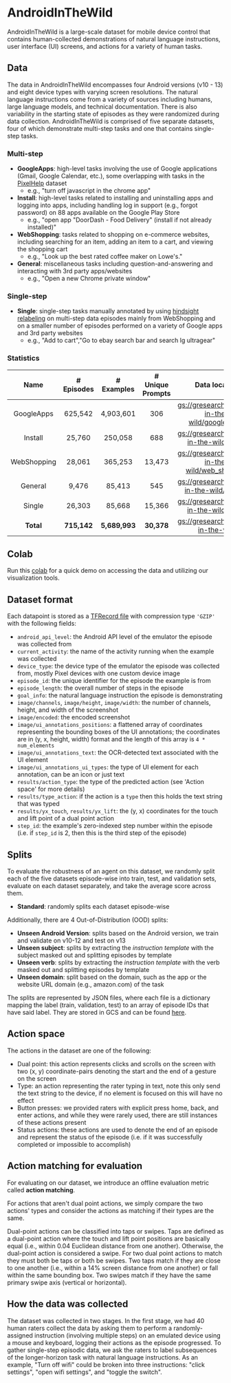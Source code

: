 # AndroidInTheWild

AndroidInTheWild is a large-scale dataset for mobile device control that
contains human-collected demonstrations of natural language instructions, user
interface (UI) screens, and actions for a variety of human tasks.

## Data

The data in AndroidInTheWild encompasses four Android versions (v10 - 13) and
eight device types with varying screen resolutions. The natural language
instructions come from a variety of sources including humans, large language
models, and technical documentation. There is also variability in the starting
state of episodes as they were randomized during data collection.
AndroidInTheWild is comprised of five separate datasets, four of which
demonstrate multi-step tasks and one that contains single-step tasks.

### Multi-step

*   **GoogleApps**: high-level tasks involving the use of Google applications
    (Gmail, Google Calendar, etc.), some overlapping with tasks in the
    [PixelHelp](https://arxiv.org/abs/2005.03776) dataset
    -   e.g., "turn off javascript in the chrome app"
*   **Install**: high-level tasks related to installing and uninstalling apps
    and logging into apps, including handling log in support (e.g., forgot
    password) on 88 apps available on the Google Play Store
    -   e.g., "open app "DoorDash - Food Delivery" (install if not already
        installed)"
*   **WebShopping**: tasks related to shopping on e-commerce websites, including
    searching for an item, adding an item to a cart, and viewing the shopping
    cart
    -   e.g., "Look up the best rated coffee maker on Lowe's."
*   **General**: miscellaneous tasks including question-and-answering and
    interacting with 3rd party apps/websites
    -   e.g., "Open a new Chrome private window"

### Single-step

*   **Single**: single-step tasks manually annotated by using
    [hindsight relabeling](https://arxiv.org/abs/2005.07648) on multi-step data
    episodes mainly from WebShopping and on a smaller number of episodes
    performed on a variety of Google apps and 3rd party websites
    -   e.g., "Add to cart","Go to ebay search bar and search lg ultragear"

### Statistics

<center>

Name        | # Episodes  | # Examples    | # Unique Prompts | Data location
:---------: | :---------: | :-----------: | :--------------: | :-----------:
GoogleApps  | 625,542     | 4,903,601     | 306              | [gs://gresearch/android-in-the-wild/google_apps](https://console.cloud.google.com/storage/browser/gresearch/android-in-the-wild/google_apps)
Install     | 25,760      | 250,058       | 688              | [gs://gresearch/android-in-the-wild/install](https://console.cloud.google.com/storage/browser/gresearch/android-in-the-wild/install)
WebShopping | 28,061      | 365,253       | 13,473           | [gs://gresearch/android-in-the-wild/web_shopping](https://console.cloud.google.com/storage/browser/gresearch/android-in-the-wild/web_shopping)
General     | 9,476       | 85,413        | 545              | [gs://gresearch/android-in-the-wild/general](https://console.cloud.google.com/storage/browser/gresearch/android-in-the-wild/general)
Single      | 26,303      | 85,668        | 15,366           | [gs://gresearch/android-in-the-wild/single](https://console.cloud.google.com/storage/browser/gresearch/android-in-the-wild/single)
**Total**   | **715,142** | **5,689,993** | **30,378**       | [gs://gresearch/android-in-the-wild](https://console.cloud.google.com/storage/browser/gresearch/android-in-the-wild/)

</center>

## Colab

Run this [colab](https://github.com/google-research/google-research/blob/master/android_in_the_wild/demo.ipynb)
for a quick demo on accessing the data and utilizing our visualization tools.

## Dataset format

Each datapoint is stored as a
[TFRecord file](https://www.tensorflow.org/tutorials/load_data/tfrecord#reading_a_tfrecord_file_2)
with compression type `'GZIP'` with the following fields:

*   `android_api_level`: the Android API level of the emulator the episode was
    collected from
*   `current_activity`: the name of the activity running when the example was
    collected
*   `device_type`: the device type of the emulator the episode was collected
    from, mostly Pixel devices with one custom device image
*   `episode_id`: the unique identifier for the episode the example is from
*   `episode_length`: the overall number of steps in the episode
*   `goal_info`: the natural language instruction the episode is demonstrating
*   `image/channels`, `image/height`, `image/width`: the number of channels,
    height, and width of the screenshot
*   `image/encoded`: the encoded screenshot
*   `image/ui_annotations_positions`: a flattened array of coordinates
    representing the bounding boxes of the UI annotations; the coordinates are
    in (y, x, height, width) format and the length of this array is `4 *
    num_elements`
*   `image/ui_annotations_text`: the OCR-detected text associated with the UI
    element
*   `image/ui_annotations_ui_types`: the type of UI element for each annotation,
    can be an icon or just text
*   `results/action_type`: the type of the predicted action (see 'Action space'
    for more details)
*   `results/type_action`: if the action is a `type` then this holds the text
    string that was typed
*   `results/yx_touch`, `results/yx_lift`: the (y, x) coordinates for the touch
    and lift point of a dual point action
*   `step_id`: the example's zero-indexed step number within the episode (i.e.
    if `step_id` is 2, then this is the third step of the episode)

## Splits

To evaluate the robustness of an agent on this dataset, we randomly split each
of the five datasets episode-wise into train, test, and validation sets,
evaluate on each dataset separately, and take the average score across them.

*   **Standard**: randomly splits each dataset episode-wise

Additionally, there are 4 Out-of-Distribution (OOD) splits:

*   **Unseen Android Version**: splits based on the Android version, we train
    and validate on v10-12 and test on v13
*   **Unseen subject**: splits by extracting the *instruction template* with the
    subject masked out and splitting episodes by template
*   **Unseen verb**: splits by extracting the *instruction template* with the
    verb masked out and splitting episodes by template
*   **Unseen domain**: split based on the domain, such as the app or the website
    URL domain (e.g., amazon.com) of the task

The splits are represented by JSON files, where each file is a dictionary
mapping the label (train, validation, test) to an array of episode IDs that have
said label. They are stored in GCS and can be found
[here](https://console.cloud.google.com/storage/browser/gresearch/android-in-the-wild/splits).

## Action space

The actions in the dataset are one of the following:

*   Dual point: this action represents clicks and scrolls on the screen with two
    (x, y) coordinate-pairs denoting the start and the end of a gesture on the
    screen
*   Type: an action representing the rater typing in text, note this only send
    the text string to the device, if no element is focused on this will have no
    effect
*   Button presses: we provided raters with explicit press home, back, and enter
    actions, and while they were rarely used, there are still instances of these
    actions present
*   Status actions: these actions are used to denote the end of an episode and
    represent the status of the episode (i.e. if it was successfully completed
    or impossible to accomplish)

## Action matching for evaluation

For evaluating on our dataset, we introduce an offline evaluation metric called
**action matching**.

For actions that aren't dual point actions, we simply compare the two actions'
types and consider the actions as matching if their types are the same.

Dual-point actions can be classified into taps or swipes. Taps are defined as a
dual-point action where the touch and lift point positions are basically equal
(i.e., within 0.04 Euclidean distance from one another). Otherwise, the
dual-point action is considered a swipe. For two dual point actions to match
they must both be taps or both be swipes. Two taps match if they are close to
one another (i.e., within a 14% screen distance from one another) or fall within
the same bounding box. Two swipes match if they have the same primary swipe axis
(vertical or horizontal).

## How the data was collected

The dataset was collected in two stages. In the first stage, we had 40 human
raters collect the data by asking them to perform a randomly-assigned
instruction (involving multiple steps) on an emulated device using a mouse and
keyboard, logging their actions as the episode progressed. To gather single-step
episodic data, we ask the raters to label subsequences of the longer-horizon
task with natural language instructions. As an example, "Turn off wifi" could be
broken into three instructions: "click settings", "open wifi settings", and
"toggle the switch".
